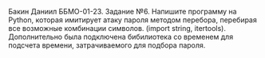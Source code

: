 Бакин Даниил ББМО-01-23. Задание №6.
Напишите программу на Python, которая имитирует атаку пароля методом перебора, перебирая все возможные комбинации символов. (import string, itertools).
Дополнительно была подключена бибилиотека со временем для подсчета времени, затрачиваемого для подбора пароля.
